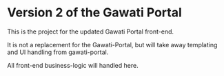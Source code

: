 # Version 2 of the Gawati Portal 

This is the project for the updated Gawati Portal front-end. 

It is not a replacement for the Gawati-Portal, but will take away templating and UI handling from gawati-portal.

All front-end business-logic will handled here.  
